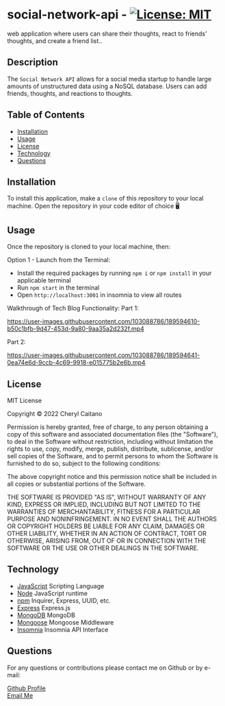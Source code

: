 # social-network-api - [![License: MIT](https://img.shields.io/badge/License-MIT-yellow.svg)](https://opensource.org/licenses/MIT)
web application where users can share their thoughts, react to friends’ thoughts, and create a friend list..

## **Description**
The `Social Network API` allows for a social media startup to handle large amounts of unstructured data using a NoSQL database. Users can add friends, thoughts, and reactions to thoughts.

## **Table of Contents**

- [Installation](#installation)
- [Usage](#usage)
- [License](#license)
- [Technology](#technology)
- [Questions](#questions)

## **Installation**

To install this application, make a `clone` of this repository to your local machine. Open the repository in your code editor of choice 🖥️ 

## **Usage**

Once the repository is cloned to your local machine, then:

Option 1 - Launch from the Terminal:
- Install the required packages by running `npm i` or `npm install` in your applicable terminal
- Run `npm start` in the terminal
- Open `http://localhost:3001` in insomnia to view all routes

Walkthrough of Tech Blog Functionality:
Part 1:

https://user-images.githubusercontent.com/103088786/189594610-b50c1bfb-9d47-453d-9a80-9aa35a2d232f.mp4

Part 2:

https://user-images.githubusercontent.com/103088786/189594641-0ea74e6d-9ccb-4c69-9918-e015775b2e6b.mp4


## **License**

<p>
MIT License

Copyright &copy; 2022 Cheryl Caitano

Permission is hereby granted, free of charge, to any person obtaining a copy
of this software and associated documentation files (the "Software"), to deal
in the Software without restriction, including without limitation the rights
to use, copy, modify, merge, publish, distribute, sublicense, and/or sell
copies of the Software, and to permit persons to whom the Software is
furnished to do so, subject to the following conditions:

The above copyright notice and this permission notice shall be included in all
copies or substantial portions of the Software.

THE SOFTWARE IS PROVIDED "AS IS", WITHOUT WARRANTY OF ANY KIND, EXPRESS OR
IMPLIED, INCLUDING BUT NOT LIMITED TO THE WARRANTIES OF MERCHANTABILITY,
FITNESS FOR A PARTICULAR PURPOSE AND NONINFRINGEMENT. IN NO EVENT SHALL THE
AUTHORS OR COPYRIGHT HOLDERS BE LIABLE FOR ANY CLAIM, DAMAGES OR OTHER
LIABILITY, WHETHER IN AN ACTION OF CONTRACT, TORT OR OTHERWISE, ARISING FROM,
OUT OF OR IN CONNECTION WITH THE SOFTWARE OR THE USE OR OTHER DEALINGS IN THE
SOFTWARE.

</p>

## **Technology**

- [JavaScript](https://www.javascript.com/) Scripting Language
- [Node](https://nodejs.org/en/) JavaScript runtime
- [npm](https://www.npmjs.com/) Inquirer, Express, UUID, etc.
- [Express]() Express.js
- [MongoDB](https://www.mongodb.com/) MongoDB
- [Mongoose](https://mongoosejs.com/docs/middleware.html) Mongoose Middleware
- [Insomnia](https://insomnia.rest/) Insomnia API Interface

## **Questions**

For any questions or contributions please contact me on Github or by e-mail:

[Github Profile](https://www.github.com/ccaitano)  
[Email Me](mailto:cheryl.caitano@gmail.com)
